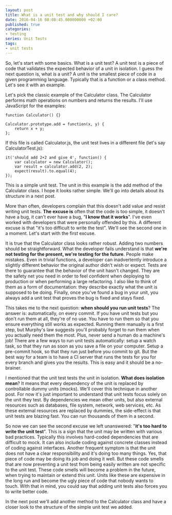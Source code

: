 ```yaml
---
layout: post
title: What is a unit test and why should I care?
date: 2016-04-16 08:08:45.000000000 +02:00
published: true
categories:
- testing
series: Unit Tests
tags:
- unit tests
---
```


So, let's start with some basics. What is a unit test? A unit test is a piece of code that validates the expected behavior of a unit in isolation. I guess the next question is, what is a unit? A unit is the smallest piece of code in a given programming language. Typically that is a function or a class method. Let's see it with an example.

<!--more-->

Let's pick the classic example of the Calculator class. The Calculator performs math operations on numbers and returns the results. I'll use JavaScript for the examples:

```
function Calculator() {}

Calculator.prototype.add = function(x, y) {
    return x + y;
};
```

If this file is called Calculator.js, the unit test lives in a different file (let's say CalculatorTest.js):

```
it('should add 2+2 and give 4', function() {
    var calculator = new Calculator();
    var result = calculator.add(2, 2);
    expect(result).to.equal(4);
});
```

This is a simple unit test. The unit in this example is the add method of the Calculator class. I hope it looks rather simple. We'll go into details about its structure in a next post.

More than often, developers complain that this doesn't add value and resist writing unit tests. <strong>The excuse is</strong> often that the code is too simple, it doesn't have a bug, it can't ever have a bug, "<strong>I know that it works</strong>". I've even worked with developers that were personally offended by this. A different excuse is that "it's too difficult to write the test". We'll see the second one in a moment. Let's start with the first excuse.

It is true that the Calculator class looks rather robust. Adding two numbers should be straightforward. What the developer fails understand is that <strong>we're not testing for the present, we're testing for the future</strong>. People make mistakes. Even in trivial functions, a developer can inadvertently introduce a slightly different behavior the original author didn't wish or expect. Tests are there to guarantee that the behavior of the unit hasn't changed. They are the safety net you need in order to feel confident when deploying to production or when performing a large refactoring. I also like to think of them as a form of documentation: they describe exactly what the unit is supposed to be doing. Finally, once you've found a bug in your unit, you always add a unit test that proves the bug is fixed and stays fixed.

This takes me to the next question: <strong>when should you run unit tests</strong>? The answer is: automatically, on every commit. If you have unit tests but you don't run them at all, they're of no use. You have to run them so that you ensure everything still works as expected. Running them manually is a first step, but Murphy's law suggests you'll probably forget to run them when you actually need them the most. Plus, never send a human do a machine's job! There are a few ways to run unit tests automatically: setup a watch task, so that they run as soon as you save a file on your computer. Setup a pre-commit hook, so that they run just before you commit to git. But the best way for a team is to have a CI server that runs the tests for you for every branch and gives you the results. This is easy and it should be a no-brainer.

I mentioned that the unit test tests the unit in isolation. <strong>What does isolation mean</strong>? It means that every dependency of the unit is replaced by controllable dummy units (mocks). We'll cover this technique in another post. For now it's just important to understand that unit tests focus solely on the unit they test. By dependencies we mean other units, but also external resources such as databases, file system, network, web services, etc. As these external resources are replaced by dummies, the side-effect is that unit tests are blazing fast. You can run thousands of them in a second.

So now we can see the second excuse we left unanswered: "<strong>it's too hard to write the unit test</strong>". This is a sign that the unit may be written with various bad practices. Typically this involves hard-coded dependencies that are difficult to mock. It can also include coding against concrete classes instead of coding against interfaces. Another frequent symptom is that the unit does not have a clear responsibility and it's doing too many things. Yes, that piece of code may be doing its job and doing it well. But these code smells that are now preventing a unit test from being easily written are not specific to the unit test. These code smells will become a problem in the future, when trying to maintain or extend this unit. Units like these are expensive in the long run and become the ugly piece of code that nobody wants to touch. With that in mind, you could say that adding unit tests also forces you to write better code.

In the next post we'll add another method to the Calculator class and have a closer look to the structure of the simple unit test we added.

